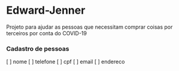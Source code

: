# Edward-Jenner
Projeto para ajudar as pessoas que necessitam comprar coisas por terceiros por conta do COVID-19

### Cadastro de pessoas

[ ] nome
[ ] telefone
[ ] cpf
[ ] email
[ ] endereco